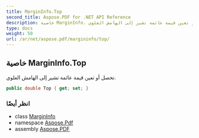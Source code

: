 ```yaml
---
title: MarginInfo.Top
second_title: Aspose.PDF for .NET API Reference
description: خاصية MarginInfo. تحصل أو تعين قيمة عائمة تشير إلى الهامش العلوي
type: docs
weight: 50
url: /ar/net/aspose.pdf/margininfo/top/
---
```

## خاصية MarginInfo.Top

تحصل أو تعين قيمة عائمة تشير إلى الهامش العلوي.

```csharp
public double Top { get; set; }
```

### انظر أيضًا

* class [MarginInfo](../)
* namespace [Aspose.Pdf](../../../aspose.pdf/)
* assembly [Aspose.PDF](../../../)